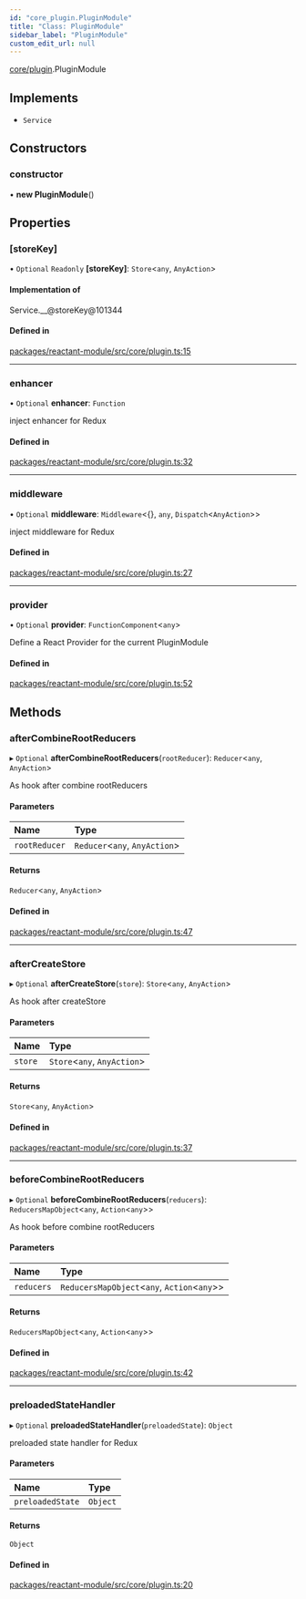 ```yaml
---
id: "core_plugin.PluginModule"
title: "Class: PluginModule"
sidebar_label: "PluginModule"
custom_edit_url: null
---
```


[core/plugin](../modules/core_plugin.md).PluginModule

## Implements

- `Service`

## Constructors

### constructor

• **new PluginModule**()

## Properties

### [storeKey]

• `Optional` `Readonly` **[storeKey]**: `Store`<`any`, `AnyAction`\>

#### Implementation of

Service.\_\_@storeKey@101344

#### Defined in

[packages/reactant-module/src/core/plugin.ts:15](https://github.com/unadlib/reactant/blob/a797b664/packages/reactant-module/src/core/plugin.ts#L15)

___

### enhancer

• `Optional` **enhancer**: `Function`

inject enhancer for Redux

#### Defined in

[packages/reactant-module/src/core/plugin.ts:32](https://github.com/unadlib/reactant/blob/a797b664/packages/reactant-module/src/core/plugin.ts#L32)

___

### middleware

• `Optional` **middleware**: `Middleware`<{}, `any`, `Dispatch`<`AnyAction`\>\>

inject middleware for Redux

#### Defined in

[packages/reactant-module/src/core/plugin.ts:27](https://github.com/unadlib/reactant/blob/a797b664/packages/reactant-module/src/core/plugin.ts#L27)

___

### provider

• `Optional` **provider**: `FunctionComponent`<`any`\>

Define a React Provider for the current PluginModule

#### Defined in

[packages/reactant-module/src/core/plugin.ts:52](https://github.com/unadlib/reactant/blob/a797b664/packages/reactant-module/src/core/plugin.ts#L52)

## Methods

### afterCombineRootReducers

▸ `Optional` **afterCombineRootReducers**(`rootReducer`): `Reducer`<`any`, `AnyAction`\>

As hook after combine rootReducers

#### Parameters

| Name | Type |
| :------ | :------ |
| `rootReducer` | `Reducer`<`any`, `AnyAction`\> |

#### Returns

`Reducer`<`any`, `AnyAction`\>

#### Defined in

[packages/reactant-module/src/core/plugin.ts:47](https://github.com/unadlib/reactant/blob/a797b664/packages/reactant-module/src/core/plugin.ts#L47)

___

### afterCreateStore

▸ `Optional` **afterCreateStore**(`store`): `Store`<`any`, `AnyAction`\>

As hook after createStore

#### Parameters

| Name | Type |
| :------ | :------ |
| `store` | `Store`<`any`, `AnyAction`\> |

#### Returns

`Store`<`any`, `AnyAction`\>

#### Defined in

[packages/reactant-module/src/core/plugin.ts:37](https://github.com/unadlib/reactant/blob/a797b664/packages/reactant-module/src/core/plugin.ts#L37)

___

### beforeCombineRootReducers

▸ `Optional` **beforeCombineRootReducers**(`reducers`): `ReducersMapObject`<`any`, `Action`<`any`\>\>

As hook before combine rootReducers

#### Parameters

| Name | Type |
| :------ | :------ |
| `reducers` | `ReducersMapObject`<`any`, `Action`<`any`\>\> |

#### Returns

`ReducersMapObject`<`any`, `Action`<`any`\>\>

#### Defined in

[packages/reactant-module/src/core/plugin.ts:42](https://github.com/unadlib/reactant/blob/a797b664/packages/reactant-module/src/core/plugin.ts#L42)

___

### preloadedStateHandler

▸ `Optional` **preloadedStateHandler**(`preloadedState`): `Object`

preloaded state handler for Redux

#### Parameters

| Name | Type |
| :------ | :------ |
| `preloadedState` | `Object` |

#### Returns

`Object`

#### Defined in

[packages/reactant-module/src/core/plugin.ts:20](https://github.com/unadlib/reactant/blob/a797b664/packages/reactant-module/src/core/plugin.ts#L20)
